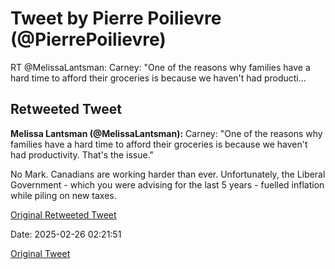 # Tweet by Pierre Poilievre (@PierrePoilievre)

RT @MelissaLantsman: Carney: "One of the reasons why families have a hard time to afford their groceries is because we haven't had producti…

## Retweeted Tweet

**Melissa Lantsman (@MelissaLantsman):** Carney: "One of the reasons why families have a hard time to afford their groceries is because we haven't had productivity. That's the issue."

No Mark. Canadians are working harder than ever. Unfortunately, the Liberal Government - which you were advising for the last 5 years - fuelled inflation while piling on new taxes.

[Original Retweeted Tweet](https://x.com/MelissaLantsman/status/1894572261648027860)

Date: 2025-02-26 02:21:51

[Original Tweet](https://x.com/PierrePoilievre/status/1894573563304141141)
